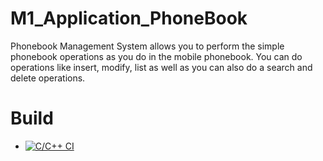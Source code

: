 # M1_Application_PhoneBook
Phonebook Management System allows you to perform the simple phonebook operations as you do in the mobile phonebook. You can do operations like insert, modify, list as well as you can also do a search and delete operations.
# Build
- [![C/C++ CI](https://github.com/SachinSingh07/markdown-portfolio/actions/workflows/z-cpp.yml/badge.svg)](https://github.com/SachinSingh07/markdown-portfolio/actions/workflows/z-cpp.yml)

